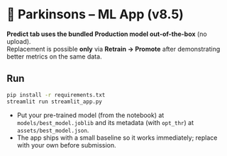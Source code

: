 # 🧠 Parkinsons – ML App (v8.5)

**Predict tab uses the bundled Production model out-of-the-box** (no upload).  
Replacement is possible **only** via **Retrain → Promote** after demonstrating better metrics on the same data.

## Run
```bash
pip install -r requirements.txt
streamlit run streamlit_app.py
```

- Put your pre-trained model (from the notebook) at `models/best_model.joblib` and its metadata (with `opt_thr`) at `assets/best_model.json`.  
- The app ships with a small baseline so it works immediately; replace with your own before submission.
